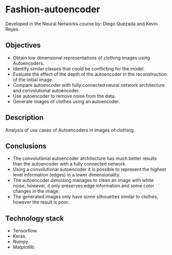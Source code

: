 # Fashion-autoencoder
Developed in the Neural Networks course by: Diego Quezada and Kevin Reyes.
## Objectives
- Obtain low dimensional representations of clothing images using Autoencoders.
- Identify similar classes that could be conflicting for the model.
- Evaluate the effect of the depth of the autoencoder in the reconstruction of the initial image.
- Compare autoencoder with fully connected neural network architecture and convolutional autoencoder.
- Use autoencoder to remove noise from the data.
- Generate images of clothes using an autoencoder.

## Description
Analysis of use cases of Autoencoders in images of clothing.

## Conclusions
- The convolutional autoencoder architecture has much better results than the autoencoder with a fully connected network.
- Using a convolutional autoencoder it is possible to represent the highest level information (edges) in a lower dimensionality.
- The autoencoder denoising manages to clean an image with white noise, however, it only preserves edge information and some color changes in the image.
- The generated images only have some silhouettes similar to clothes, however the result is poor.

## Technology stack
- Tensorflow.
- Keras.
- Numpy.
- Matplotlib.